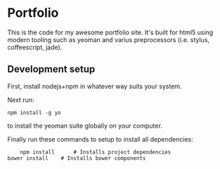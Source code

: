 Portfolio
=========

This is the code for my awesome portfolio site. It's built for html5 using modern tooling such as yeoman and varius preprocessors (i.e. stylus, coffeescript, jade).


Development setup
-----------------
First, install nodejs+npm in whatever way suits your system. 

Next run:

    npm install -g yo

to install the yeoman suite globally on your computer.

Finally run these commands to setup to install all dependencies:

		npm install      # Installs project dependencies
    bower install    # Installs bower components
